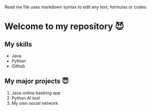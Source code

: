 Read me file uses markdown syntax to edit any text, formulas or codes.

# Welcome to my repository 😈

## My skills
- Java
- Python
- Github

## My major projects 😇
1. Java online banking app
2. Python AI tool
3. My own social network
